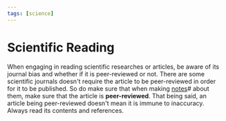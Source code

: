 ```yaml
---
tags: [science]
---
```


# Scientific Reading

When engaging in reading scientific researches or articles, be aware of its
journal bias and whether if it is peer-reviewed or not. There are some
scientific journals doesn't require the article to be peer-reviewed in order for
it to be published. So do make sure that when making [notes](202110160303.md)#
about them, make sure that the article is **peer-reviewed**. That being said, an
article being peer-reviewed doesn't mean it is immune to inaccuracy. Always read
its contents and references.
